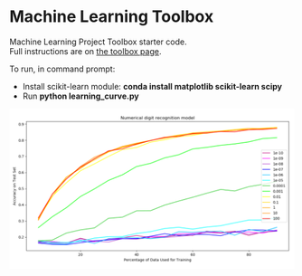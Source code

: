 # Machine Learning Toolbox  
Machine Learning Project Toolbox starter code.  
Full instructions are on [the toolbox page](https://sd2020spring.github.io/toolboxes/machine-learning).

To run, in command prompt:
- Install scikit-learn module: **conda install matplotlib scikit-learn scipy**
- Run **python learning_curve.py**

<img src="images/100.png" width="900">
